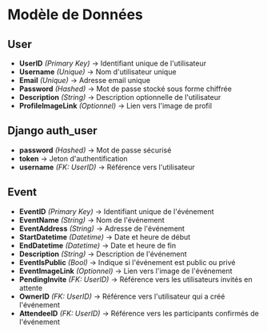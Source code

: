 
# Modèle de Données

## User

- **UserID** *(Primary Key)* → Identifiant unique de l'utilisateur
- **Username** *(Unique)* → Nom d'utilisateur unique
- **Email** *(Unique)* → Adresse email unique
- **Password** *(Hashed)* → Mot de passe stocké sous forme chiffrée
- **Description** *(String)* → Description optionnelle de l'utilisateur
- **ProfileImageLink** *(Optionnel)* → Lien vers l'image de profil

## Django auth_user

- **password** *(Hashed)* → Mot de passe sécurisé
- **token** → Jeton d'authentification
- **username** *(FK: UserID)* → Référence vers l'utilisateur

## Event

- **EventID** *(Primary Key)* → Identifiant unique de l'événement
- **EventName** *(String)* → Nom de l'événement
- **EventAddress** *(String)* → Adresse de l'événement
- **StartDatetime** *(Datetime)* → Date et heure de début
- **EndDatetime** *(Datetime)* → Date et heure de fin
- **Description** *(String)* → Description de l'événement
- **EventIsPublic** *(Bool)* → Indique si l'événement est public ou privé
- **EventImageLink** *(Optionnel)* → Lien vers l'image de l'événement
- **PendingInvite** *(FK: UserID)* → Référence vers les utilisateurs invités en attente
- **OwnerID** *(FK: UserID)* → Référence vers l'utilisateur qui a créé l'événement
- **AttendeeID** *(FK: UserID)* → Référence vers les participants confirmés de l'événement



